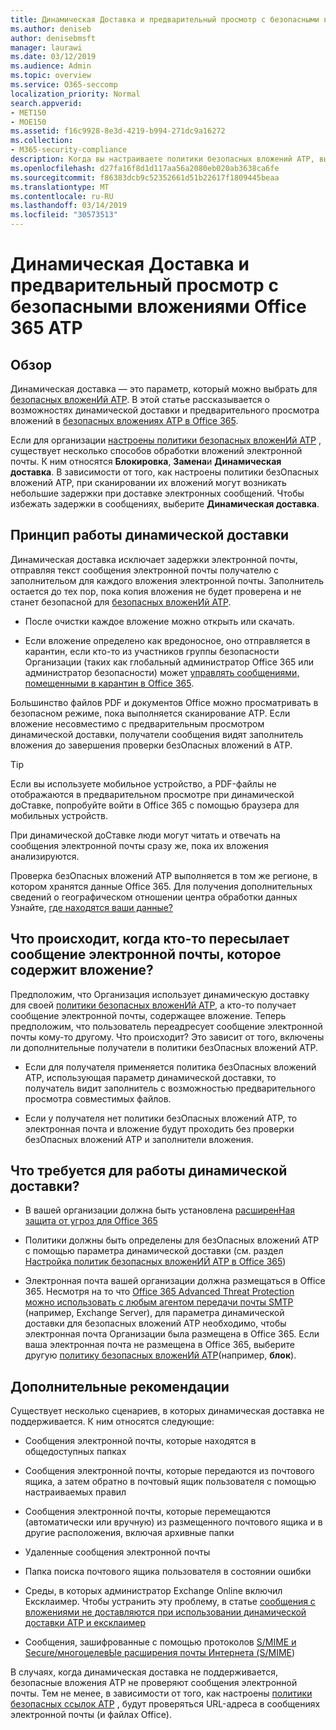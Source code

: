 ```yaml
---
title: Динамическая Доставка и предварительный просмотр с безопасными вложениями Office 365 ATP
ms.author: deniseb
author: denisebmsft
manager: laurawi
ms.date: 03/12/2019
ms.audience: Admin
ms.topic: overview
ms.service: O365-seccomp
localization_priority: Normal
search.appverid:
- MET150
- MOE150
ms.assetid: f16c9928-8e3d-4219-b994-271dc9a16272
ms.collection:
- M365-security-compliance
description: Когда вы настраиваете политики безопасных вложений ATP, вы выбираете динамическое предоставление, чтобы избежать задержки сообщений и разрешить пользователям просматривать сканируемые вложения.
ms.openlocfilehash: d27fa16f8d1d117aa56a2080eb020ab3638ca6fe
ms.sourcegitcommit: f86383dcb9c52352661d51b22617f1809445beaa
ms.translationtype: MT
ms.contentlocale: ru-RU
ms.lasthandoff: 03/14/2019
ms.locfileid: "30573513"
---
```

# <a name="dynamic-delivery-and-previewing-with-office-365-atp-safe-attachments"></a>Динамическая Доставка и предварительный просмотр с безопасными вложениями Office 365 ATP

## <a name="overview"></a>Обзор

Динамическая доставка — это параметр, который можно выбрать для [безопасных вложенИй ATP](atp-safe-attachments.md). В этой статье рассказывается о возможностях динамической доставки и предварительного просмотра вложений в [безопасных вложениях ATP в Office 365](atp-safe-attachments.md).

Если для организации [настроены политики безопасных вложенИй ATP](set-up-atp-safe-attachments-policies.md) , существует несколько способов обработки вложений электронной почты. К ним относятся **Блокировка**, **Замена**и **Динамическая доставка**. В зависимости от того, как настроены политики безОпасных вложений ATP, при сканировании их вложений могут возникать небольшие задержки при доставке электронных сообщений. Чтобы избежать задержки в сообщениях, выберите **Динамическая доставка**.
  
## <a name="how-dynamic-delivery-works"></a>Принцип работы динамической доставки
  
Динамическая доставка исключает задержки электронной почты, отправляя текст сообщения электронной почты получателю с заполнительом для каждого вложения электронной почты. Заполнитель остается до тех пор, пока копия вложения не будет проверена и не станет безопасной для [безопасных вложенИй ATP](atp-safe-attachments.md). 

- После очистки каждое вложение можно открыть или скачать. 

- Если вложение определено как вредоносное, оно отправляется в карантин, если кто-то из участников группы безопасности Организации (таких как глобальный администратор Office 365 или администратор безопасности) может [управлять сообщениями, помещенными в карантин в Office 365](manage-quarantined-messages-and-files.md).

Большинство файлов PDF и документов Office можно просматривать в безопасном режиме, пока выполняется сканирование ATP. Если вложение несовместимо с предварительным просмотром динамической доставки, получатели сообщения видят заполнитель вложения до завершения проверки безОпасных вложений в ATP.

> [!TIP]
> Если вы используете мобильное устройство, а PDF-файлы не отображаются в предварительном просмотре при динамической доСтавке, попробуйте войти в Office 365 с помощью браузера для мобильных устройств.

При динамической доСтавке люди могут читать и отвечать на сообщения электронной почты сразу же, пока их вложения анализируются. 

Проверка безОпасных вложений ATP выполняется в том же регионе, в котором хранятся данные Office 365. Для получения дополнительных сведений о географическом отношении центра обработки данных Узнайте, [где находятся ваши данные?](https://products.office.com/where-is-your-data-located?geo=All) 
  
## <a name="what-happens-when-someone-forwards-an-email-that-contains-an-attachment"></a>Что происходит, когда кто-то пересылает сообщение электронной почты, которое содержит вложение?

Предположим, что Организация использует динамическую доставку для своей [политики безопасных вложенИй ATP](set-up-atp-safe-attachments-policies.md), а кто-то получает сообщение электронной почты, содержащее вложение. Теперь предположим, что пользователь переадресует сообщение электронной почты кому-то другому. Что происходит? Это зависит от того, включены ли дополнительные получатели в политики безОпасных вложений ATP.
  
- Если для получателя применяется политика безОпасных вложений ATP, использующая параметр динамической доставки, то получатель видит заполнитель с возможностью предварительного просмотра совместимых файлов.
    
- Если у получателя нет политики безОпасных вложений ATP, то электронная почта и вложение будут проходить без проверки безОпасных вложений ATP и заполнители вложения.
    
## <a name="whats-required-for-dynamic-delivery-to-work"></a>Что требуется для работы динамической доставки?

- В вашей организации должна быть установлена [расширенНая защита от угроз для Office 365](office-365-atp.md)
    
- Политики должны быть определены для безОпасных вложений ATP с помощью параметра динамической доставки (см. раздел [Настройка политик безопасных вложенИЙ ATP в Office 365](set-up-atp-safe-attachments-policies.md))
    
- Электронная почта вашей организации должна размещаться в Office 365. Несмотря на то что [Office 365 Advanced Threat Protection можно использовать с любым агентом передачи почты SMTP](https://docs.microsoft.com/office365/servicedescriptions/office-365-advanced-threat-protection-service-description#requirements-for-office-365-advanced-threat-protection-atp) (например, Exchange Server), для параметра динамической доставки для безопасных вложений ATP необходимо, чтобы электронная почта Организации была размещена в Office 365. Если ваша электронная почта не размещена в Office 365, выберите другую [политику безопасных вложенИй ATP](set-up-atp-safe-attachments-policies.md#step-3-learn-about-atp-safe-attachments-policy-options)(например, **блок**).
    
## <a name="additional-considerations"></a>Дополнительные рекомендации

Существует несколько сценариев, в которых динамическая доставка не поддерживается. К ним относятся следующие:
  
- Сообщения электронной почты, которые находятся в общедоступных папках
    
- Сообщения электронной почты, которые передаются из почтового ящика, а затем обратно в почтовый ящик пользователя с помощью настраиваемых правил
    
- Сообщения электронной почты, которые перемещаются (автоматически или вручную) из размещенного почтового ящика и в другие расположения, включая архивные папки
    
- Удаленные сообщения электронной почты
    
- Папка поиска почтового ящика пользователя в состоянии ошибки
    
- Среды, в которых администратор Exchange Online включил Ексклаимер. Чтобы устранить эту проблему, в статье [сообщения с вложениями не доставляются при использовании динамической доставки ATP и ексклаимер](https://support.microsoft.com/help/4014438/messages-with-attachments-are-not-delivered-when-atp-dynamic-delivery)

- Сообщения, зашифрованные с помощью протоколов [S/MIME и Secure/многоцелевЫе расширения почты Интернета (S/MIME](s-mime-for-message-signing-and-encryption.md))

В случаях, когда динамическая доставка не поддерживается, безопасные вложения ATP не проверяют сообщения электронной почты. Тем не менее, в зависимости от того, как настроены [политики безопасных ссылок ATP](set-up-atp-safe-links-policies.md) , будут проверяться URL-адреса в сообщениях электронной почты (и файлах Office).